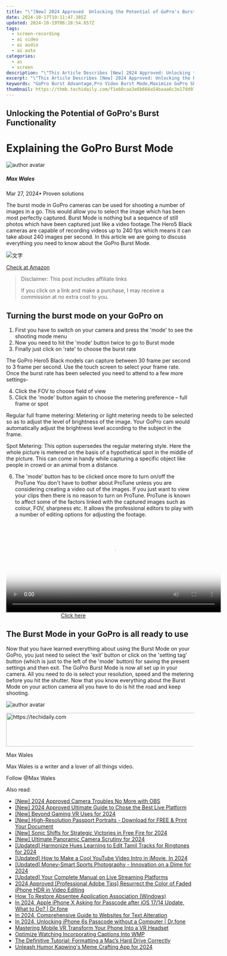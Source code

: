 ```yaml
---
title: "\"[New] 2024 Approved  Unlocking the Potential of GoPro's Burst Functionality\""
date: 2024-10-17T19:11:47.385Z
updated: 2024-10-19T06:28:54.657Z
tags: 
  - screen-recording
  - ai video
  - ai audio
  - ai auto
categories: 
  - ai
  - screen
description: "\"This Article Describes [New] 2024 Approved: Unlocking the Potential of GoPro's Burst Functionality\""
excerpt: "\"This Article Describes [New] 2024 Approved: Unlocking the Potential of GoPro's Burst Functionality\""
keywords: "GoPro Burst Advantage,Pro Video Burst Mode,Maximize GoPro Shoots,Burst Features in Action,Elevate Pro Footage,Enhancing Burst Record,Optimal Pro Capture Techniques"
thumbnail: https://thmb.techidaily.com/f1e60caa3e6b666a54baaa6c3e17dd97a81f74bfc14a37bcb509db67f36be2c1.jpg
---
```


## Unlocking the Potential of GoPro's Burst Functionality

# Explaining the GoPro Burst Mode

![author avatar](https://images.wondershare.com/filmora/article-images/max-wales-author.jpg)

##### Max Wales

 Mar 27, 2024• Proven solutions

 The burst mode in GoPro cameras can be used for shooting a number of images in a go. This would allow you to select the image which has been most perfectly captured. Burst Mode is nothing but a sequence of still photos which have been captured just like a video footage.The Hero5 Black cameras are capable of recording videos up to 240 fps which means it can take about 240 images per second. In this article we are going to discuss everything you need to know about the GoPro Burst Mode.

![文字](https://images.wondershare.com/filmora/article-images/gopro-hero5-black-1.jpg)

[Check at Amazon](https://www.amazon.com/gp/product/B01M14ATO0/ref=as%5Fli%5Ftl?ie=UTF8&tag=vs-flora-20&camp=1789&creative=9325&linkCode=as2&creativeASIN=B01M14ATO0&linkId=5ce54ea937ecffa6b1b8056b6922abaa)

>  Disclaimer: This post includes affiliate links
>
>  If you click on a link and make a purchase, I may receive a commission at no extra cost to you.
>

## Turning the burst mode on your GoPro on

1. First you have to switch on your camera and press the 'mode' to see the shooting mode menu
2. Now you need to hit the 'mode' button twice to go to Burst mode
3. Finally just click on 'rate' to choose the burst rate

 The GoPro Hero5 Black models can capture between 30 frame per second to 3 frame per second. Use the touch screen to select your frame rate. Once the burst rate has been selected you need to attend to a few more settings-

4. Click the FOV to choose field of view
5. Click the 'mode' button again to choose the metering preference – full frame or spot

 Regular full frame metering: Metering or light metering needs to be selected so as to adjust the level of brightness of the image. Your GoPro cam would automatically adjust the brightness level according to the subject in the frame.

 Spot Metering: This option supersedes the regular metering style. Here the whole picture is metered on the basis of a hypothetical spot in the middle of the picture. This can come in handy while capturing a specific object like people in crowd or an animal from a distance.

6. The 'mode' button has to be clicked once more to turn on/off the ProTune You don't have to bother about ProTune unless you are considering creating a video out of the images. If you just want to view your clips then there is no reason to turn on ProTune. ProTune is known to affect some of the factors linked with the captured images such as colour, FOV, sharpness etc. It allows the professional editors to play with a number of editing options for adjusting the footage.

<!-- affiliate ads begin -->
<span id="1983472">
					<video width="576" height="240" style="cursor:pointer"
           poster="//a.impactradius-go.com/display-clicktoplayimage/1983472.png"
           onclick="if(!this.playClicked){this.play();this.setAttribute('controls',true);this.playClicked=true;}">
	   <source src="//a.impactradius-go.com/display-ad/22993-1983472">
	   <img src="//a.impactradius-go.com/display-clicktoplayimage/1983472.png" style="border: none; height: 100%; width: 100%; object-fit: contain">
	</video>
	<div style="width:360px;text-align:center"><a href="javascript:window.open(decodeURIComponent('https%3A%2F%2Fhomestyler.sjv.io%2Fc%2F5597632%2F1983472%2F22993'), '_blank');void(0);">Click here</a></div>
</span>
<img height="0" width="0" src="https://imp.pxf.io/i/5597632/1983472/22993" style="position:absolute;visibility:hidden;" border="0" />
<!-- affiliate ads end -->

## The Burst Mode in your GoPro is all ready to use

 Now that you have learned everything about using the Burst Mode on your GoPro, you just need to select the 'exit' button or click on the 'setting tag' button (which is just to the left of the 'mode' button) for saving the present settings and then exit. The GoPro Burst Mode is now all set up in your camera. All you need to do is select your resolution, speed and the metering before you hit the shutter. Now that you know everything about the Burst Mode on your action camera all you have to do is hit the road and keep shooting.

![author avatar](https://images.wondershare.com/filmora/article-images/max-wales-author.jpg)

<!-- affiliate ads begin -->
<a href="https://appsumo.8odi.net/c/5597632/2123739/7443" target="_top" id="2123739">
  <img src="//a.impactradius-go.com/display-ad/7443-2123739" border="0" alt="https://techidaily.com" width="728" height="90"/>
</a>
<img height="0" width="0" src="https://appsumo.8odi.net/i/5597632/2123739/7443" style="position:absolute;visibility:hidden;" border="0" />
<!-- affiliate ads end -->

Max Wales

Max Wales is a writer and a lover of all things video.

Follow @Max Wales


<ins class="adsbygoogle"
     style="display:block"
     data-ad-format="autorelaxed"
     data-ad-client="ca-pub-7571918770474297"
     data-ad-slot="1223367746"></ins>



<ins class="adsbygoogle"
     style="display:block"
     data-ad-client="ca-pub-7571918770474297"
     data-ad-slot="8358498916"
     data-ad-format="auto"
     data-full-width-responsive="true"></ins>


<span class="atpl-alsoreadstyle">Also read:</span>
<div><ul>
<li><a href="https://video-capture.techidaily.com/new-2024-approved-camera-troubles-no-more-with-obs/"><u>[New] 2024 Approved Camera Troubles No More with OBS</u></a></li>
<li><a href="https://fox-hovers.techidaily.com/new-2024-approved-ultimate-guide-to-chose-the-best-live-platform/"><u>[New] 2024 Approved Ultimate Guide to Chose the Best Live Platform</u></a></li>
<li><a href="https://article-knowledge.techidaily.com/new-beyond-gaming-vr-uses-for-2024/"><u>[New] Beyond Gaming VR Uses for 2024</u></a></li>
<li><a href="https://fox-hovers.techidaily.com/new-high-resolution-passport-portraits-download-for-free-and-print-your-document/"><u>[New] High-Resolution Passport Portraits - Download for FREE & Print Your Document</u></a></li>
<li><a href="https://fox-hovers.techidaily.com/new-sonic-shifts-for-strategic-victories-in-free-fire-for-2024/"><u>[New] Sonic Shifts for Strategic Victories in Free Fire for 2024</u></a></li>
<li><a href="https://fox-hovers.techidaily.com/new-ultimate-panoramic-camera-scrutiny-for-2024/"><u>[New] Ultimate Panoramic Camera Scrutiny for 2024</u></a></li>
<li><a href="https://fox-hovers.techidaily.com/updated-harmonize-hues-learning-to-edit-tamil-tracks-for-ringtones-for-2024/"><u>[Updated] Harmonize Hues Learning to Edit Tamil Tracks for Ringtones for 2024</u></a></li>
<li><a href="https://youtube-blog.techidaily.com/ed-how-to-make-a-cool-youtube-video-intro-in-imovie-in-2024/"><u>[Updated] How to Make a Cool YouTube Video Intro in iMovie, In 2024</u></a></li>
<li><a href="https://fox-hovers.techidaily.com/updated-money-smart-sports-photography-innovation-on-a-dime-for-2024/"><u>[Updated] Money-Smart Sports Photography - Innovation on a Dime for 2024</u></a></li>
<li><a href="https://facebook-record-videos.techidaily.com/updated-your-complete-manual-on-live-streaming-platforms/"><u>[Updated] Your Complete Manual on Live Streaming Platforms</u></a></li>
<li><a href="https://extra-skills.techidaily.com/2024-approved-professional-adobe-tips-resurrect-the-color-of-faded-iphone-hdr-in-video-editing/"><u>2024 Approved [Professional Adobe Tips] Resurrect the Color of Faded iPhone HDR in Video Editing</u></a></li>
<li><a href="https://windows11.techidaily.com/how-to-restore-absentee-application-association-windows/"><u>How To Restore Absentee Application Association (Windows)</u></a></li>
<li><a href="https://iphone-unlock.techidaily.com/in-2024-apple-iphone-x-asking-for-passcode-after-ios-1714-update-what-to-do-drfone-by-drfone-ios/"><u>In 2024, Apple iPhone X Asking for Passcode after iOS 17/14 Update, What to Do? | Dr.fone</u></a></li>
<li><a href="https://fox-hovers.techidaily.com/in-2024-comprehensive-guide-to-websites-for-text-alteration/"><u>In 2024, Comprehensive Guide to Websites for Text Alteration</u></a></li>
<li><a href="https://iphone-unlock.techidaily.com/in-2024-unlocking-iphone-6s-passcode-without-a-computer-drfone-by-drfone-ios/"><u>In 2024, Unlocking iPhone 6s Passcode without a Computer | Dr.fone</u></a></li>
<li><a href="https://fox-hovers.techidaily.com/mastering-mobile-vr-transform-your-phone-into-a-vr-headset/"><u>Mastering Mobile VR Transform Your Phone Into a VR Headset</u></a></li>
<li><a href="https://fox-hovers.techidaily.com/optimize-watching-incorporating-captions-into-wmp/"><u>Optimize Watching Incorporating Captions Into WMP</u></a></li>
<li><a href="https://data-wizards.techidaily.com/the-definitive-tutorial-formatting-a-macs-hard-drive-correctly/"><u>The Definitive Tutorial: Formatting a Mac’s Hard Drive Correctly</u></a></li>
<li><a href="https://some-skills.techidaily.com/unleash-humor-kapwings-meme-crafting-app-for-2024/"><u>Unleash Humor Kapwing's Meme Crafting App for 2024</u></a></li>
</ul></div>

